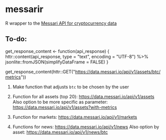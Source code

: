 # messarir
R wrapper to the [Messari API for cryptocurrency data](https://messari.io/api/)


## To-do:

get_response_content <- function(api_response) {
  httr::content(api_response,
                type = "text",
                encoding = "UTF-8") %>%
    jsonlite::fromJSON(simplifyDataFrame = FALSE)
}

get_response_content(httr::GET("https://data.messari.io/api/v1/assets/btc/metrics"))

1. Make function that adjusts `btc` to be chosen by the user


2. Function for all assets (top 20): https://data.messari.io/api/v1/assets
    Also option to be more specific as parameter: https://data.messari.io/api/v1/assets?with-metrics
    
    
3. Function for markets: https://data.messari.io/api/v1/markets


4. Functions for news: https://data.messari.io/api/v1/news
    Also option by asset: https://data.messari.io/api/v1/news/btc

